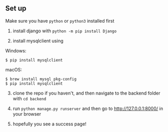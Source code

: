 ## Set up

Make sure you have `python` or `python3` installed first

1. install django with `python -m pip install Django`

2. install mysqlclient using 

Windows:
```
$ pip install mysqlclient 
```

macOS:
```
$ brew install mysql pkg-config
$ pip install mysqlclient
```

3. clone the repo if you haven't, and then navigate to the backend folder with `cd backend`

4. run `python manage.py runserver` and then go to http://127.0.0.1:8000/ in your browser

5. hopefully you see a success page!

